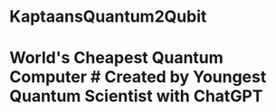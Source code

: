 # KaptaansQuantum2Qubit
# World's Cheapest Quantum Computer # Created by Youngest Quantum Scientist with ChatGPT
